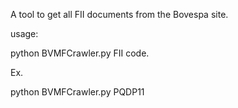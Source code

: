 A tool to get all FII documents from the Bovespa site.

usage:

python BVMFCrawler.py FII code.

Ex.

python BVMFCrawler.py PQDP11
